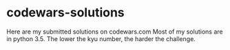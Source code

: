 # codewars-solutions 

[stats]: https://www.codewars.com/users/datazen/badges/large "My stats"

Here are my submitted solutions on codewars.com
Most of my solutions are in python 3.5.
The lower the kyu number, the harder the challenge.
